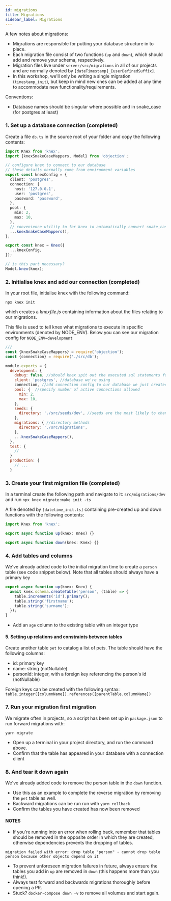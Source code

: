 ```yaml
---
id: migrations
title: Migrations
sidebar_label: Migrations
---
```


A few notes about migrations:

- Migrations are responsible for putting your database structure in to place.
- Each migration file consist of two functions (`up` and `down`), which should add and remove your schema, respectively.
- Migration files live under `server/src/migrations` in all of our projects and are normally denoted by `[dateTimestamp]_[userDefinedSuffix]`.
- In this workshop, we'll only be writing a single migration (`timestamp_init`), but keep in mind new ones can be added at any time to accommodate new functionality/requirements.

Conventions:

- Database names should be singular where possible and in snake_case (for postgres at least)

### 1. Set up a database connection (completed)

Create a file `db.ts` in the source root of your folder and copy the following contents:

```typescript
import Knex from 'knex';
import {knexSnakeCaseMappers, Model} from 'objection';

// configure knex to connect to our database
// these details normally come from environment variables
export const knexConfig = {
  client: 'postgres',
  connection: {
    host: '127.0.0.1',
    user: 'postgres',
    password: 'password',
  },
  pool: {
    min: 2,
    max: 10,
  },
  // convenience utility to for knex to automatically convert snake_case to camelCase
  ...knexSnakeCaseMappers(),
};

export const knex = Knex({
  ...knexConfig,
});

// is this part necessary?
Model.knex(knex);
```

### 2. Initialise knex and add our connection (completed)

In your root file, initialise knex with the following command:

`npx knex init`

which creates a _knexfile.js_ containing information about the files relating to our migrations.

This file is used to tell knex what migrations to execute in specific environments (denoted by NODE_ENV). Below you can see our migration config for `NODE_ENV=development`

```javascript
///
const {knexSnakeCaseMappers} = require('objection');
const {connection} = require('./src/db');

module.exports = {
  development: {
    debug: false, //should knex spit out the executed sql statements for debugging?
    client: 'postgres', //database we're using
    connection, //add connection config to our database we just created
    pool: {  //specify number of active connections allowed
      min: 2,
      max: 10,
    },
    seeds: {
      directory: './src/seeds/dev', //seeds are the most likely to change across environments
    },
    migrations: { //directory methods
      directory: './src/migrations',
    },
    ...knexSnakeCaseMappers(),
  },
  test: {
    //
  }
  production: {
    // ...
  }
```

### 3. Create your first migration file (completed)

In a terminal create the following path and navigate to it:
`src/migrations/dev`
and run
`npx knex migrate:make init -ts`

A file denoted by `[datetime_init.ts]` containing pre-created up and down functions with the following contents:

```typescript
import Knex from 'knex';

export async function up(knex: Knex) {}

export async function down(knex: Knex) {}
```

### 4. Add tables and columns

We've already added code to the initial migration time to create a `person` table (see code snippet below). Note that all tables should always have a primary key

```typescript
export async function up(knex: Knex) {
  await knex.schema.createTable('person', (table) => {
    table.increments('id').primary();
    table.string('firstname');
    table.string('surname');
  });
}
```

- Add an `age` column to the existing table with an integer type

#### 5. Setting up relations and constraints between tables

Create another table `pet` to catalog a list of pets. The table should have the following columns:

- id: primary key
- name: string (notNullable)
- personId: integer, with a foreign key referencing the person's id (notNullable)

Foreign keys can be created with the following syntax:
`table.integer([columnName]).references([parentTable.columnName])`

### 7. Run your migration first migration

We migrate often in projects, so a script has been set up in `package.json` to run forward migrations with:

`yarn migrate`

- Open up a terminal in your project directory, and run the command above.
- Confirm that the table has appeared in your database with a connection client

### 8. And tear it down again

We've already added code to remove the person table in the `down` function.

- Use this as an example to complete the reverse migration by removing the `pet` table as well.
- Backward migrations can be run run with `yarn rollback`
- Confirm the tables you have created has now been removed

#### NOTES

- If you're running into an error when rolling back, remember that tables should be removed in the opposite order in which they are created, otherwise dependencies prevents the dropping of tables.

```
migration failed with error: drop table "person" - cannot drop table person because other objects depend on it
```

- To prevent unforeseen migration failures in future, always ensure the tables you add in `up` are removed in `down` (this happens more than you think!).
- Always test forward and backwards migrations thoroughly before opening a PR.
- Stuck? `docker-compose down -v` to remove all volumes and start again.
